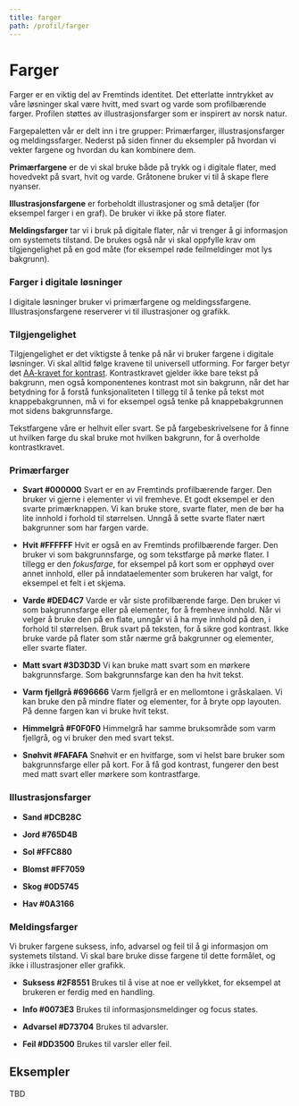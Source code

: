 ```yaml
---
title: farger
path: /profil/farger
---
```


# Farger

Farger er en viktig del av Fremtinds identitet. Det etterlatte inntrykket av våre løsninger skal være hvitt, med svart og varde som profilbærende farger. Profilen støttes av illustrasjonsfarger som er inspirert av norsk natur. 

Fargepaletten vår er delt inn i tre grupper: Primærfarger, illustrasjonsfarger og meldingssfarger. Nederst på siden finner du eksempler på hvordan vi vekter fargene og hvordan du kan kombinere dem.

**Primærfargene** er de vi skal bruke både på trykk og i digitale flater, med hovedvekt på svart, hvit og varde. Gråtonene bruker vi til å skape flere nyanser.

**Illustrasjonsfargene** er forbeholdt illustrasjoner og små detaljer (for eksempel farger i en graf). De bruker vi ikke på store flater. 

**Meldingsfarger** tar vi i bruk på digitale flater, når vi trenger å gi informasjon om systemets tilstand. De brukes også når vi skal oppfylle krav om tilgjengelighet på en god måte (for eksempel røde feilmeldinger mot lys bakgrunn).


### Farger i digitale løsninger

I digitale løsninger bruker vi primærfargene og meldingssfargene. Illustrasjonsfargene reserverer vi til illustrasjoner og grafikk.


### Tilgjengelighet

Tilgjengelighet er det viktigste å tenke på når vi bruker fargene i digitale løsninger. Vi skal alltid følge kravene til universell utforming. For farger betyr det [AA-kravet for kontrast](lenke). Kontrastkravet gjelder ikke bare tekst på bakgrunn, men også komponentenes kontrast mot sin bakgrunn, når det har betydning for å forstå funksjonaliteten 
I tillegg til å tenke på tekst mot knappebakgrunnen, må vi for eksempel også tenke på knappebakgrunnen mot sidens bakgrunnsfarge.

Tekstfargene våre er helhvit eller svart. Se på fargebeskrivelsene for å finne ut hvilken farge du skal bruke mot hvilken bakgrunn, for å overholde kontrastkravet.


### Primærfarger

- **Svart #000000**
Svart er en av Fremtinds profilbærende farger. Den bruker vi gjerne i elementer vi vil fremheve. Et godt eksempel er den svarte primærknappen. Vi kan bruke store, svarte flater, men de bør ha lite innhold i forhold til størrelsen. Unngå å sette svarte flater nært bakgrunner som har fargen varde.

- **Hvit #FFFFFF**
Hvit er også en av Fremtinds profilbærende farger. Den bruker vi som bakgrunnsfarge, og som tekstfarge på mørke flater. I tillegg er den _fokusfarge_, for eksempel på kort som er opphøyd over annet innhold, eller på inndataelementer som brukeren har valgt, for eksempel et felt i et skjema.

- **Varde #DED4C7**
Varde er vår siste profilbærende farge. Den bruker vi som bakgrunnsfarge eller på elementer, for å fremheve innhold. Når vi velger å bruke den på en flate, unngår vi å ha mye innhold på den, i forhold til størrelsen. Bruk svart på teksten, for å sikre god kontrast. Ikke bruke varde på flater som står nærme grå bakgrunner og elementer, eller svarte flater.

- **Matt svart #3D3D3D** 
Vi kan bruke matt svart som en mørkere bakgrunnsfarge. Som bakgrunnsfarge kan den ha hvit tekst.

- **Varm fjellgrå #696666**
Varm fjellgrå er en mellomtone i gråskalaen. Vi kan bruke den på  mindre flater og elementer, for å bryte opp layouten. På denne fargen kan vi bruke hvit tekst.

- **Himmelgrå #F0F0F0**
Himmelgrå har samme bruksområde som varm fjellgrå, og vi bruker den med svart tekst.

- **Snøhvit #FAFAFA**
Snøhvit er en hvitfarge, som vi helst bare bruker som bakgrunnsfarge eller på kort. For å få god kontrast, fungerer den best med matt svart eller mørkere som kontrastfarge.


### Illustrasjonsfarger

- **Sand #DCB28C**

- **Jord #765D4B**

- **Sol #FFC880**

- **Blomst #FF7059**

- **Skog #0D5745**

- **Hav #0A3166** 


### Meldingsfarger

Vi bruker fargene suksess, info, advarsel og feil til å gi informasjon om systemets tilstand. Vi skal bare bruke disse fargene til dette formålet, og ikke i illustrasjoner eller grafikk.

- **Suksess #2F8551**
Brukes til å vise at noe er vellykket, for eksempel at brukeren er ferdig med en handling.

- **Info #0073E3**
Brukes til informasjonsmeldinger og focus states.

- **Advarsel #D73704** 
Brukes til advarsler.

- **Feil #DD3500** 
Brukes til varsler eller feil.



## Eksempler

TBD

